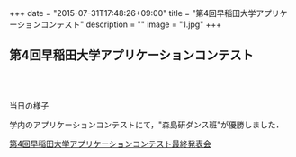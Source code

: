 +++
date = "2015-07-31T17:48:26+09:00"
title = "第4回早稲田大学アプリケーションコンテスト"
description = ""
image = "1.jpg"
+++

## 第4回早稲田大学アプリケーションコンテスト

<div class="embedded-image-wrapper">
    <div class="embedded-image-container">
        <img src="../../img/news/1.jpg" alt="" />
    </div>
</div>
<br>
<br>


<div class="row">
<div class="col-lg-8 col-lg-offset-2">
    <img src="../../img/news/application.jpg" alt="" class="fit-to-width"  />
    <p class="text-center"><i class="fa fa-arrow-circle-up"></i>当日の様子
</div>
</div>

学内のアプリケーションコンテストにて，"森島研ダンス班"が優勝しました．

[第4回早稲田大学アプリケーションコンテスト最終発表会](http://www.waseda.jp/rps/incubation/event/appcon4/index.html)



